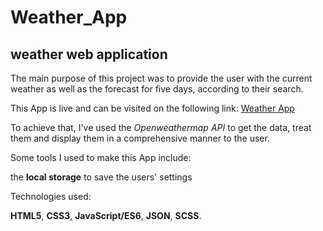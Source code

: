 # Weather_App 
## weather web application

The main purpose of this project was to provide the user with the current weather as well as the forecast for five days, according to their search. 

This App is live and can be visited on the following link:  [Weather App](https://dalytekam.github.io/Weather_App/)

To achieve that, I've used the *Openweathermap API* to get the data, treat them and display them in a comprehensive manner to the user. 

Some tools I used to make this App include: 

the **local storage** to save the users' settings

Technologies used: 

**HTML5**, **CSS3**, **JavaScript/ES6**, **JSON**, **SCSS**.
